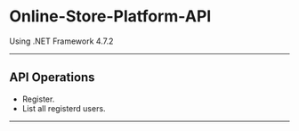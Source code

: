 # Online-Store-Platform-API

Using .NET Framework 4.7.2 

---
## API Operations

- Register.
- List all registerd users.
---
